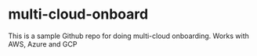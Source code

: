# multi-cloud-onboard
This is a sample Github repo for doing multi-cloud onboarding. Works with AWS, Azure and GCP
